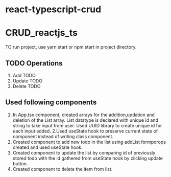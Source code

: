 # react-typescript-crud
# CRUD_reactjs_ts

TO run project, use
yarn start or npm start in project directory.

## TODO Operations
1. Add TODO
2. Update TODO
3. Delete TODO

## Used following components

 1. In App.tsx component, created arrays for the addition,updation and deletion of the List array.
    List datatype is declared with unique id and string to take input from user.
      Used UUID library to create unique id for each input added.
  2.Used useState hook to preserve current state of component instead of writing class component.
  3. Created component to add new todo in the list using addList formporops created and used useState hook.
  4. Created component to update the list by comparing id of previously stored todo with the id gathered from useState hook by clicking update button.
  5. Created component to delete the item from list.
